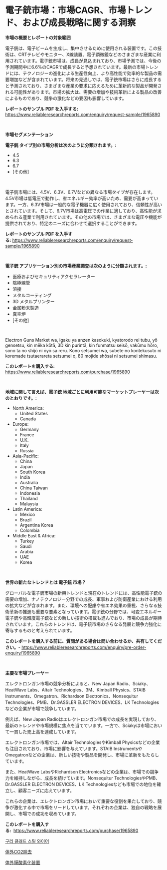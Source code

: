 <p><h1>電子銃市場：市場CAGR、市場トレンド、および成長戦略に関する洞察</h1></p><p><strong>市場の概要とレポートの対象範囲</strong></p>
<p><p>電子銃は、電子ビームを生成し、集中させるために使用される装置です。この技術は、CRTテレビやモニター、X線装置、電子顕微鏡などのさまざまな産業に利用されています。電子銃市場は、成長が見込まれており、市場予測では、今後の予測期間中に6.6%のCAGRで成長すると予想されています。最新の市場トレンドには、テクノロジーの進化による生産性向上、より高性能で効率的な製品の需要増加などが含まれています。将来の見通しでは、電子銃市場はさらに成長すると予測されており、さまざまな産業の要求に応えるために革新的な製品が開発される可能性があります。市場の拡大は、需要の増加や技術革新による製品の改善によるものであり、競争の激化などの要因も影響しています。</p></p>
<p><strong>レポートのサンプル PDF を入手する:</strong> <a href="https://www.reliableresearchreports.com/enquiry/request-sample/1965890">https://www.reliableresearchreports.com/enquiry/request-sample/1965890</a></p>
<p>&nbsp;</p>
<p><strong>市場セグメンテーション</strong></p>
<p><strong>電子銃 タイプ別の市場分析は次のように分類されます。:</strong></p>
<p><ul><li>4.5</li><li>6.3</li><li>6.7</li><li>[その他]</li></ul></p>
<p>&nbsp;</p>
<p><p>電子銃市場には、4.5V、6.3V、6.7Vなどの異なる市場タイプが存在します。4.5V市場は低電圧で動作し、省エネルギー効率が高いため、需要が高まっています。一方、6.3V市場は一般的な電子機器に広く使用されており、信頼性が高いとされています。そして、6.7V市場は高電圧での作業に適しており、高性能が求められる産業で利用されています。その他の市場では、さまざまな電圧や機能が提供されており、特定のニーズに合わせて選択することができます。</p></p>
<p><strong>レポートのサンプル PDF を入手する:</strong>&nbsp;<a href="https://www.reliableresearchreports.com/enquiry/request-sample/1965890">https://www.reliableresearchreports.com/enquiry/request-sample/1965890</a></p>
<p>&nbsp;</p>
<p><strong> 電子銃 アプリケーション別の市場産業調査は次のように分類されます。:</strong></p>
<p><ul><li>医療およびセキュリティアクセラレーター</li><li>陰極線管</li><li>溶接</li><li>メタルコーティング</li><li>3D メタルプリンター</li><li>金属粉末製造</li><li>真空炉</li><li>[その他]</li></ul></p>
<p>&nbsp;</p>
<p><p>Electron Guns Market wa, igaku ya anzen kasokuki, kyatorodo rei tubu, yō gensetsu, kin mēka kōtā, 3D kin purintā, kin funmatsu seisō, vakūmu hōro, sono ta no shijō ni ōyō sa reru. Kono setsumei wa, subete no kontekusuto ni koremade tsutaerareta setsumei o, 80 mojide shōsai ni setsumei shimasu.</p></p>
<p><strong>このレポートを購入する:</strong>&nbsp; <a href="https://www.reliableresearchreports.com/purchase/1965890">https://www.reliableresearchreports.com/purchase/1965890</a></p>
<p>&nbsp;</p>
<p><strong>地域に関して言えば、電子銃 地域ごとに利用可能なマーケットプレーヤーは次のとおりです。:</strong></p>
<p><ul>
    <li>
        North America:
        <ul>
            <li>United States</li>
            <li>Canada</li>
        </ul>
    </li>
    <li>
        Europe:
        <ul>
            <li>Germany</li>
            <li>France</li>
            <li>U.K.</li>
            <li>Italy</li>
            <li>Russia</li>
        </ul>
    </li>
    <li>
        Asia-Pacific:
        <ul>
            <li>China</li>
            <li>Japan</li>
            <li>South Korea</li>
            <li>India</li>
            <li>Australia</li>
            <li>China Taiwan</li>
            <li>Indonesia</li>
            <li>Thailand</li>
            <li>Malaysia</li>
        </ul>
    </li>
    <li>
        Latin America:
        <ul>
            <li>Mexico</li>
            <li>Brazil</li>
            <li>Argentina Korea</li>
            <li>Colombia</li>
        </ul>
    </li>
    <li>
        Middle East & Africa:
        <ul>
            <li>Turkey</li>
            <li>Saudi</li>
            <li>Arabia</li>
            <li>UAE</li>
            <li>Korea</li>
        </ul>
    </li>
    </ul></p>
<p>&nbsp;</p>
<p><strong>世界の新たなトレンドとは 電子銃 市場？</strong></p>
<p><p>グローバルな電子銃市場の新興トレンドと現在のトレンドには、高性能電子銃の需要の増加、ナノテクノロジー分野での成長、軍事および防衛産業における利用の拡大などが含まれます。また、環境への配慮や省エネ効果の重視、さらなる技術革新の推進も重要な要素となっています。電子銃の分野では、可変エネルギー電子銃や高輝度電子銃などの新しい技術の搭載も進んでおり、市場の成長が期待されています。これらのトレンドは、電子銃市場のさらなる発展と競争力強化に寄与するものと考えられています。</p></p>
<p><strong>このレポートを購入する前に、質問がある場合は問い合わせるか、共有してください。</strong>- <a href="https://www.reliableresearchreports.com/enquiry/pre-order-enquiry/1965890">https://www.reliableresearchreports.com/enquiry/pre-order-enquiry/1965890</a></p>
<p>&nbsp;</p>
<p><strong>主要な市場プレーヤー</strong></p>
<p><p>エレクトロンガン市場の競争分析によると、New Japan Radio、Sciaky、HeatWave Labs、Altair Technologies、3M、Kimball Physics、STAIB Instruments、Omegatron、Richardson Electronics、Nonsequitur Technologies、PMB、Dr.GASSLER ELECTRON DEVICES、LK Technologiesなどの企業が市場で競争しています。</p><p>例えば、New Japan Radioはエレクトロンガン市場での成長を実現しており、最新のトレンドや市場規模に焦点を当てています。一方で、Sciakyは市場において一貫した売上高を達成しています。</p><p>エレクトロンガン市場では、Altair TechnologiesやKimball Physicsなどの企業も注目されており、市場に影響を与えています。STAIB InstrumentsやOmegatronなどの企業は、新しい技術や製品を開発し、市場に革新をもたらしています。</p><p>また、HeatWave LabsやRichardson Electronicsなどの企業は、市場での競争力を維持しながら、成長を続けています。Nonsequitur TechnologiesやPMB、Dr.GASSLER ELECTRON DEVICES、LK Technologiesなども市場での地位を確立し、顧客ニーズに応えています。</p><p>これらの企業は、エレクトロンガン市場において重要な役割を果たしており、競争が激化する中で市場をリードしています。それぞれの企業は、独自の戦略を展開し、市場での成功を収めています。</p></p>
<p><strong>このレポートを購入する:</strong>&nbsp;&nbsp;<a href="https://www.reliableresearchreports.com/purchase/1965890">https://www.reliableresearchreports.com/purchase/1965890</a></p>
<p><p><a href="https://medium.com/@sherlock567567/%EA%B5%AC%EB%A6%AC-%EB%8F%84%EA%B8%88-%EA%B0%95%EC%84%A0-%EC%8B%9C%EC%9E%A5%EC%9D%80-%EC%8B%9C%EC%9E%A5-%EC%A0%90%EC%9C%A0%EC%9C%A8-%EA%B7%9C%EB%AA%A8-%EB%B0%8F-2031%EB%85%84%EA%B9%8C%EC%A7%80-%EC%98%88%EC%83%81%EB%90%9C-%EC%98%88%EC%B8%A1%EC%97%90-%EC%B4%88%EC%A0%90%EC%9D%84-%EB%A7%9E%EC%B6%94%EA%B3%A0-%EC%9E%88%EC%8A%B5%EB%8B%88%EB%8B%A4-eceb7c3cfa83">구리 클래드 스틸 와이어</a></p><p><a href="https://github.com/ycmtqqhvk3273/Market-Research-Report-List-1/blob/main/78021668366.md">体外CO2除去</a></p><p><a href="https://github.com/mathieurico66/Market-Research-Report-List-1/blob/main/77356278367.md">体外膜酸素化装置</a></p></p>